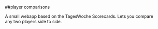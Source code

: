 ##player comparisons

A small webapp based on the TagesWoche Scorecards. Lets you compare any two players side to side.
